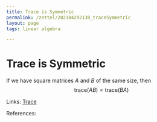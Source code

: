 ```yaml
---
title: Trace is Symmetric
permalink: /zettel/202104292138_traceSymmetric
layout: page
tags: linear algebra

---
```

# Trace is Symmetric

If we have square matrices $A$ and $B$ of the same size, then
$$
\mathrm{trace} (A B ) = \mathrm{trace} ( B A )
$$

Links: [Trace](202104292137_traceMatrixDefinition)

References: 

